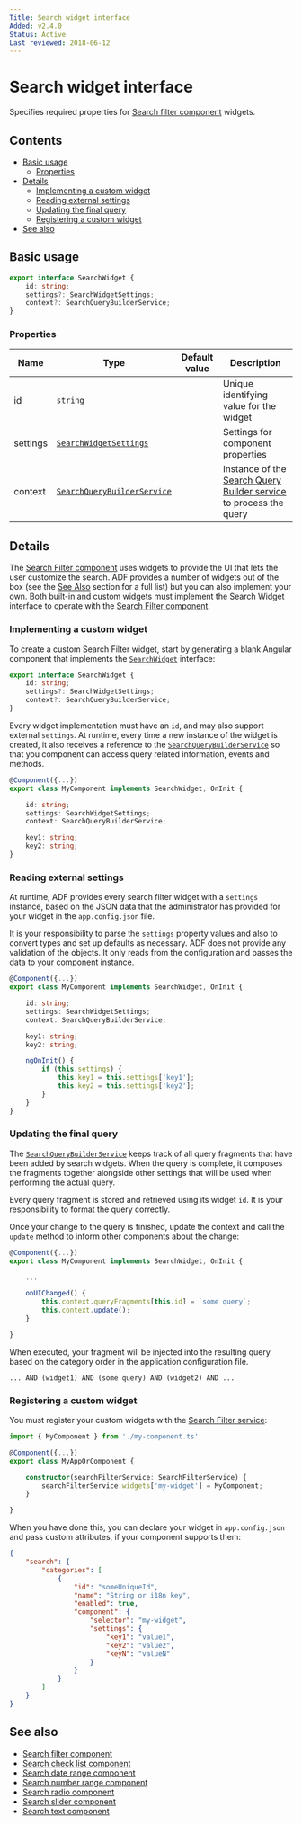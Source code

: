 ```yaml
---
Title: Search widget interface
Added: v2.4.0
Status: Active
Last reviewed: 2018-06-12
---
```


# Search widget interface

Specifies required properties for [Search filter component](../content-services/search-filter.component.md) widgets.

## Contents

-   [Basic usage](#basic-usage)
    -   [Properties](#properties)
-   [Details](#details)
    -   [Implementing a custom widget](#implementing-a-custom-widget)
    -   [Reading external settings](#reading-external-settings)
    -   [Updating the final query](#updating-the-final-query)
    -   [Registering a custom widget](#registering-a-custom-widget)
-   [See also](#see-also)

## Basic usage

```ts
export interface SearchWidget {
    id: string;
    settings?: SearchWidgetSettings;
    context?: SearchQueryBuilderService;
}
```

### Properties

| Name | Type | Default value | Description |
| ---- | ---- | ------------- | ----------- |
| id | `string` |  | Unique identifying value for the widget |
| settings | [`SearchWidgetSettings`](../../lib/content-services/search/search-widget-settings.interface.ts) |  | Settings for component properties |
| context | [`SearchQueryBuilderService`](../content-services/search-query-builder.service.md) |  | Instance of the [Search Query Builder service](../content-services/search-query-builder.service.md) to process the query |

## Details

The [Search Filter component](../content-services/search-filter.component.md) uses widgets to provide the UI that lets the user customize the
search. ADF provides a number of widgets out of the box (see the [See Also](#see-also) section
for a full list) but you can also implement your own. Both built-in and custom widgets must
implement the Search Widget interface to operate with the [Search Filter component](../content-services/search-filter.component.md).

### Implementing a custom widget

To create a custom Search Filter widget, start by generating a blank Angular component
that implements the
[`SearchWidget`](../../lib/content-services/search/search-widget.interface.ts)
interface:

```ts
export interface SearchWidget {
    id: string;
    settings?: SearchWidgetSettings;
    context?: SearchQueryBuilderService;
}
```

Every widget implementation must have an `id`, and may also support external `settings`.
At runtime, every time a new instance of the widget is created, it also receives a reference to the [`SearchQueryBuilderService`](../content-services/search-query-builder.service.md)
so that you component can access query related information, events and methods.

```ts
@Component({...})
export class MyComponent implements SearchWidget, OnInit {

    id: string;
    settings: SearchWidgetSettings;
    context: SearchQueryBuilderService;

    key1: string;
    key2: string;
} 
```

### Reading external settings

At runtime, ADF provides every search filter widget with a `settings` instance,
based on the JSON data that the administrator has provided for your widget in the
`app.config.json` file.

It is your responsibility to parse the `settings` property values and also to
convert types and set up defaults as necessary. ADF does not provide any validation
of the objects. It only reads from the configuration and passes the data to your component
instance.

```ts
@Component({...})
export class MyComponent implements SearchWidget, OnInit {

    id: string;
    settings: SearchWidgetSettings;
    context: SearchQueryBuilderService;

    key1: string;
    key2: string;

    ngOnInit() {
        if (this.settings) {
            this.key1 = this.settings['key1'];
            this.key2 = this.settings['key2'];
        }
    }
} 
```

### Updating the final query

The [`SearchQueryBuilderService`](../content-services/search-query-builder.service.md) keeps track of all query fragments that have been added by search widgets.
When the query is complete, it composes the fragments together alongside other settings
that will be used when performing the actual query.

Every query fragment is stored and retrieved using its widget `id`.
It is your responsibility to format the query correctly.

Once your change to the query is finished, update the context and call the `update` method
to inform other components about the change:

```ts
@Component({...})
export class MyComponent implements SearchWidget, OnInit {

    ...

    onUIChanged() {
        this.context.queryFragments[this.id] = `some query`;
        this.context.update();
    }

}
```

When executed, your fragment will be injected into the resulting query based on the category order in the application configuration file.

```text
... AND (widget1) AND (some query) AND (widget2) AND ...
```

### Registering a custom widget

You must register your custom widgets with the [Search Filter service](../content-services/search-filter.service.md):

```ts
import { MyComponent } from './my-component.ts'

@Component({...})
export class MyAppOrComponent {

    constructor(searchFilterService: SearchFilterService) {
        searchFilterService.widgets['my-widget'] = MyComponent;
    }

}
```

When you have done this, you can declare your widget in `app.config.json` 
and pass custom attributes, if your component supports them:

```json
{
    "search": {
        "categories": [
            {
                "id": "someUniqueId",
                "name": "String or i18n key",
                "enabled": true,
                "component": {
                    "selector": "my-widget",
                    "settings": {
                        "key1": "value1",
                        "key2": "value2",
                        "keyN": "valueN"
                    }
                }
            }
        ]
    }
}
```

## See also

-   [Search filter component](../content-services/search-filter.component.md)
-   [Search check list component](../content-services/search-check-list.component.md)
-   [Search date range component](../content-services/search-date-range.component.md)
-   [Search number range component](../content-services/search-number-range.component.md)
-   [Search radio component](../content-services/search-radio.component.md)
-   [Search slider component](../content-services/search-slider.component.md)
-   [Search text component](../content-services/search-text.component.md)
